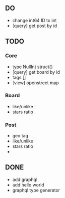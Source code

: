 
## DO

- change int64 ID to int
- [query] get post by id


## TODO

### Core
- type NullInt struct{}
- [query] get board by id
- tags []
- [view] openstreet map

### Board
- like/unlike
- stars ratio

### Post
- geo tag
- like/unlike
- stars ratio
-


## DONE
- add graphql
- add hello world
- graphql type generator